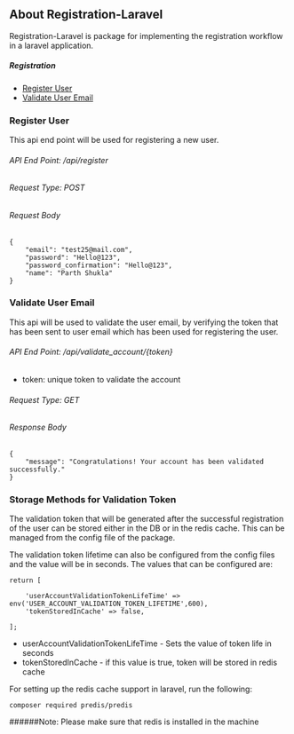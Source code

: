 ## About Registration-Laravel

Registration-Laravel is package for implementing the registration workflow in a laravel application.

##### Registration
- [Register User](#register-user)
- [Validate User Email](#validate-user-email)

### <a name="register-user">Register User</a>
This api end point will be used for registering a new user.
###### API End Point: /api/register
###### Request Type: POST
###### Request Body
```
{
    "email": "test25@mail.com",
    "password": "Hello@123",
    "password_confirmation": "Hello@123",
    "name": "Parth Shukla"
}
```
### <a name="validate-user-email">Validate User Email</a>
This api will be used to validate the user email, by verifying the token that has been sent
to user email which has been used for registering the user.
###### API End Point: /api/validate_account/{token}
- token: unique token to validate the account 
###### Request Type: GET
###### Response Body
```
{
    "message": "Congratulations! Your account has been validated successfully."
}
```

### Storage Methods for Validation Token

The validation token that will be generated after the successful registration of the
user can be stored either in the DB or in the redis cache. This can be managed from the
config file of the package. 

The validation token lifetime can also be configured from the config files and 
the value will be in seconds. The values that can be configured are:
```phpt
return [

    'userAccountValidationTokenLifeTime' => env('USER_ACCOUNT_VALIDATION_TOKEN_LIFETIME',600),
    'tokenStoredInCache' => false,

];
```
* userAccountValidationTokenLifeTime - Sets the value of token life in seconds
* tokenStoredInCache - if this value is true, token will be stored in redis cache

For setting up the redis cache support in laravel, run the following:
```
composer required predis/predis
```
######Note: Please make sure that redis is installed in the machine 
